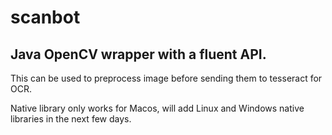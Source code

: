 # scanbot

## Java OpenCV wrapper with a fluent API.

This can be used to preprocess image before sending them to tesseract for OCR.

Native library only works for Macos, will add Linux and Windows native libraries in the next few days.
